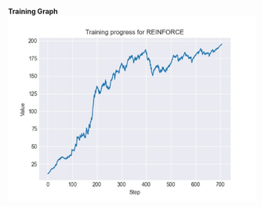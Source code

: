 <b>Training Graph</b><br>
![alt text](https://github.com/rohan1198/Reinforcement-Learning-Policy-Gradient-Methods/blob/main/assets/reinforce.jpg)
